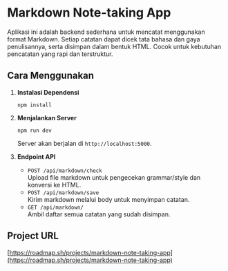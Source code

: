 # Markdown Note-taking App

Aplikasi ini adalah backend sederhana untuk mencatat menggunakan format Markdown. Setiap catatan dapat dicek tata bahasa dan gaya penulisannya, serta disimpan dalam bentuk HTML. Cocok untuk kebutuhan pencatatan yang rapi dan terstruktur.

## Cara Menggunakan

1. **Instalasi Dependensi**
   ```
   npm install
   ```

2. **Menjalankan Server**
   ```
   npm run dev
   ```
   Server akan berjalan di `http://localhost:5000`.

3. **Endpoint API**
   - `POST /api/markdown/check`  
     Upload file markdown untuk pengecekan grammar/style dan konversi ke HTML.
   - `POST /api/markdown/save`  
     Kirim markdown melalui body untuk menyimpan catatan.
   - `GET /api/markdown/`  
     Ambil daftar semua catatan yang sudah disimpan.

## Project URL

[https://roadmap.sh/projects/markdown-note-taking-app](https://roadmap.sh/projects/markdown-note-taking-app)